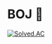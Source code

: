 # BOJ 📘

[![Solved.AC](http://mazassumnida.wtf/api/v2/generate_badge?boj=blueblue21)](https://solved.ac/profile/blueblue21)
